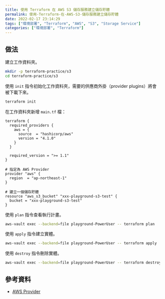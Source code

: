 ```yaml
---
title: 使用 Terraform 在 AWS S3 儲存服務建立儲存貯體
permalink: 使用-Terraform-在-AWS-S3-儲存服務建立儲存貯體
date: 2022-02-17 23:14:29
tags: ["環境部署", "Terraform", "AWS", "S3", "Storage Service"]
categories: ["環境部署", "Terraform"]
---
```


## 做法

建立工作資料夾。

```BASH
mkdir -p terraform-practice/s3
cd terraform-practice/s3
```

使用 `init` 指令初始化工作資料夾，需要的供應商外掛（provider plugins）將會被下載下來。

```BASH
terraform init
```

在工作資料夾新增 `main.tf` 檔：

```TF
terraform {
  required_providers {
    aws = {
      source  = "hashicorp/aws"
      version = "4.1.0"
    }
  }

  required_version = ">= 1.1"
}

# 指定為 AWS Provider
provider "aws" {
  region  = "ap-northeast-1"
}

# 建立一個儲存貯體
resource "aws_s3_bucket" "xxx-playground-s3-test" {
  bucket = "xxx-playground-s3-test"
}
```

使用 `plan` 指令查看執行計畫。

```BASH
aws-vault exec --backend=file playground-PowerUser -- terraform plan
```

使用 `apply` 指令建立實體。

```BASH
aws-vault exec --backend=file playground-PowerUser -- terraform apply
```

使用 `destroy` 指令刪除實體。

```BASH
aws-vault exec --backend=file playground-PowerUser -- terraform destroy
```

## 參考資料

- [AWS Provider](https://registry.terraform.io/providers/hashicorp/aws/latest/docs)
